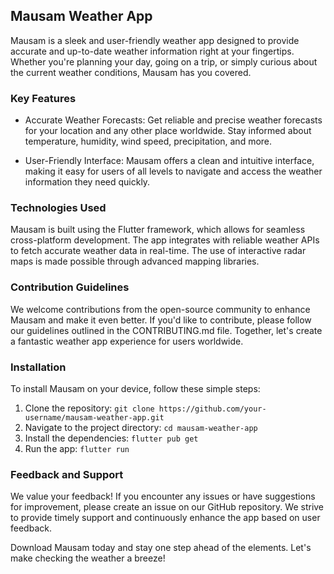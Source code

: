 ## Mausam Weather App

Mausam is a sleek and user-friendly weather app designed to provide accurate and up-to-date weather information right at your fingertips. Whether you're planning your day, going on a trip, or simply curious about the current weather conditions, Mausam has you covered.

### Key Features

- Accurate Weather Forecasts: Get reliable and precise weather forecasts for your location and any other place worldwide. Stay informed about temperature, humidity, wind speed, precipitation, and more.
  
- User-Friendly Interface: Mausam offers a clean and intuitive interface, making it easy for users of all levels to navigate and access the weather information they need quickly.

### Technologies Used

Mausam is built using the Flutter framework, which allows for seamless cross-platform development. The app integrates with reliable weather APIs to fetch accurate weather data in real-time. The use of interactive radar maps is made possible through advanced mapping libraries.

### Contribution Guidelines

We welcome contributions from the open-source community to enhance Mausam and make it even better. If you'd like to contribute, please follow our guidelines outlined in the CONTRIBUTING.md file. Together, let's create a fantastic weather app experience for users worldwide.

### Installation

To install Mausam on your device, follow these simple steps:

1. Clone the repository: `git clone https://github.com/your-username/mausam-weather-app.git`
2. Navigate to the project directory: `cd mausam-weather-app`
3. Install the dependencies: `flutter pub get`
4. Run the app: `flutter run`

### Feedback and Support

We value your feedback! If you encounter any issues or have suggestions for improvement, please create an issue on our GitHub repository. We strive to provide timely support and continuously enhance the app based on user feedback.

Download Mausam today and stay one step ahead of the elements. Let's make checking the weather a breeze!
